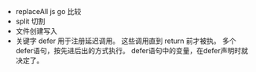 - replaceAll  js  go 比较
- split 切割
- 文件创建写入
- 关键字 defer 用于注册延迟调用。
  这些调用直到 return 前才被执。
  多个defer语句，按先进后出的方式执行。
  defer语句中的变量，在defer声明时就决定了。